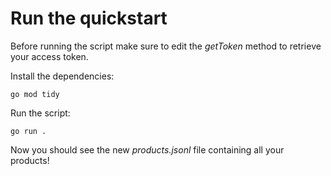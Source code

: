 # Run the quickstart

Before running the script make sure to edit the _getToken_ method to retrieve your access token.

Install the dependencies:
```
go mod tidy
````

Run the script:
```
go run .
````

Now you should see the new _products.jsonl_ file containing all your products!
